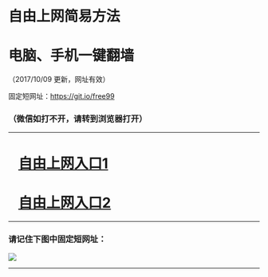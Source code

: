 ﻿# 自由上网简易方法

# 电脑、手机一键翻墙

（2017/10/09 更新，网址有效）

固定短网址：https://git.io/free99

### （微信如打不开，请转到浏览器打开）


***





# &nbsp;&nbsp; <a href="http://ft1554429143.fwq-tz-1001.info/fwqtz01.html?t=10090011996 " target="_blank">自由上网入口1</a>
# &nbsp;&nbsp; <a href="http://ft2781529541.fwq-tz-1002.info/fwqtz02.html?t=10090012298 " target="_blank">自由上网入口2</a>
***

### 请记住下图中固定短网址：

<img src="https://s3-us-west-2.amazonaws.com/fwq-1001/yjfq-20170905okok.png" /> 


***

